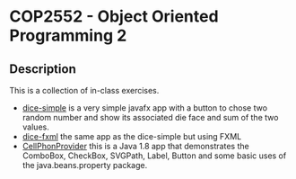 # COP2552 - Object Oriented Programming 2

## Description 
This is a collection of in-class exercises.

- [dice-simple](./dice-simple/) is a very simple javafx app with a button to chose two
random number and show its associated die face and sum of the two values.
- [dice-fxml](./dice-fxml) the same app as the dice-simple but using FXML
- [CellPhonProvider](./CellPhoneProvider) this is a Java 1.8 app that demonstrates the
ComboBox, CheckBox, SVGPath, Label, Button and some basic uses of the 
java.beans.property package. 
